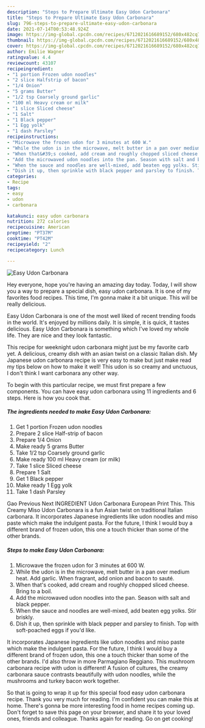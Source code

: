 ```yaml
---
description: "Steps to Prepare Ultimate Easy Udon Carbonara"
title: "Steps to Prepare Ultimate Easy Udon Carbonara"
slug: 796-steps-to-prepare-ultimate-easy-udon-carbonara
date: 2021-07-14T00:53:48.924Z
image: https://img-global.cpcdn.com/recipes/6712021616689152/680x482cq70/easy-udon-carbonara-recipe-main-photo.jpg
thumbnail: https://img-global.cpcdn.com/recipes/6712021616689152/680x482cq70/easy-udon-carbonara-recipe-main-photo.jpg
cover: https://img-global.cpcdn.com/recipes/6712021616689152/680x482cq70/easy-udon-carbonara-recipe-main-photo.jpg
author: Emilie Wagner
ratingvalue: 4.4
reviewcount: 43107
recipeingredient:
- "1 portion Frozen udon noodles"
- "2 slice Halfstrip of bacon"
- "1/4 Onion"
- "5 grams Butter"
- "1/2 tsp Coarsely ground garlic"
- "100 ml Heavy cream or milk"
- "1 slice Sliced cheese"
- "1 Salt"
- "1 Black pepper"
- "1 Egg yolk"
- "1 dash Parsley"
recipeinstructions:
- "Microwave the frozen udon for 3 minutes at 600 W."
- "While the udon is in the microwave, melt butter in a pan over medium heat. Add garlic. When fragrant, add onion and bacon to sauté."
- "When that&#39;s cooked, add cream and roughly chopped sliced cheese. Bring to a boil."
- "Add the microwaved udon noodles into the pan. Season with salt and black pepper."
- "When the sauce and noodles are well-mixed, add beaten egg yolks. Stir briskly."
- "Dish it up, then sprinkle with black pepper and parsley to finish. Top with soft-poached eggs if you&#39;d like."
categories:
- Recipe
tags:
- easy
- udon
- carbonara

katakunci: easy udon carbonara 
nutrition: 272 calories
recipecuisine: American
preptime: "PT37M"
cooktime: "PT42M"
recipeyield: "2"
recipecategory: Lunch

---
```



![Easy Udon Carbonara](https://img-global.cpcdn.com/recipes/6712021616689152/680x482cq70/easy-udon-carbonara-recipe-main-photo.jpg)

Hey everyone, hope you're having an amazing day today. Today, I will show you a way to prepare a special dish, easy udon carbonara. It is one of my favorites food recipes. This time, I'm gonna make it a bit unique. This will be really delicious.

Easy Udon Carbonara is one of the most well liked of recent trending foods in the world. It's enjoyed by millions daily. It is simple, it is quick, it tastes delicious. Easy Udon Carbonara is something which I've loved my whole life. They are nice and they look fantastic.

This recipe for weeknight udon carbonara might just be my favorite carb yet. A delicious, creamy dish with an asian twist on a classic Italian dish. My Japanese udon carbonara recipe is very easy to make but just make read my tips below on how to make it well! This udon is so creamy and unctuous, I don&#39;t think I want carbonara any other way.


To begin with this particular recipe, we must first prepare a few components. You can have easy udon carbonara using 11 ingredients and 6 steps. Here is how you cook that.

<!--inarticleads1-->

##### The ingredients needed to make Easy Udon Carbonara:

1. Get 1 portion Frozen udon noodles
1. Prepare 2 slice Half-strip of bacon
1. Prepare 1/4 Onion
1. Make ready 5 grams Butter
1. Take 1/2 tsp Coarsely ground garlic
1. Make ready 100 ml Heavy cream (or milk)
1. Take 1 slice Sliced cheese
1. Prepare 1 Salt
1. Get 1 Black pepper
1. Make ready 1 Egg yolk
1. Take 1 dash Parsley


Gao Previous Next INGREDIENT Udon Carbonara European Print This. This Creamy Miso Udon Carbonara is a fun Asian twist on traditional Italian carbonara. It incorporates Japanese ingredients like udon noodles and miso paste which make the indulgent pasta. For the future, I think I would buy a different brand of frozen udon, this one a touch thicker than some of the other brands. 

<!--inarticleads2-->

##### Steps to make Easy Udon Carbonara:

1. Microwave the frozen udon for 3 minutes at 600 W.
1. While the udon is in the microwave, melt butter in a pan over medium heat. Add garlic. When fragrant, add onion and bacon to sauté.
1. When that&#39;s cooked, add cream and roughly chopped sliced cheese. Bring to a boil.
1. Add the microwaved udon noodles into the pan. Season with salt and black pepper.
1. When the sauce and noodles are well-mixed, add beaten egg yolks. Stir briskly.
1. Dish it up, then sprinkle with black pepper and parsley to finish. Top with soft-poached eggs if you&#39;d like.


It incorporates Japanese ingredients like udon noodles and miso paste which make the indulgent pasta. For the future, I think I would buy a different brand of frozen udon, this one a touch thicker than some of the other brands. I&#39;d also throw in more Parmagiano Reggiano. This mushroom carbonara recipe with udon is different! A fusion of cultures, the creamy carbonara sauce contrasts beautifully with udon noodles, while the mushrooms and turkey bacon work together. 

So that is going to wrap it up for this special food easy udon carbonara recipe. Thank you very much for reading. I'm confident you can make this at home. There's gonna be more interesting food in home recipes coming up. Don't forget to save this page on your browser, and share it to your loved ones, friends and colleague. Thanks again for reading. Go on get cooking!
